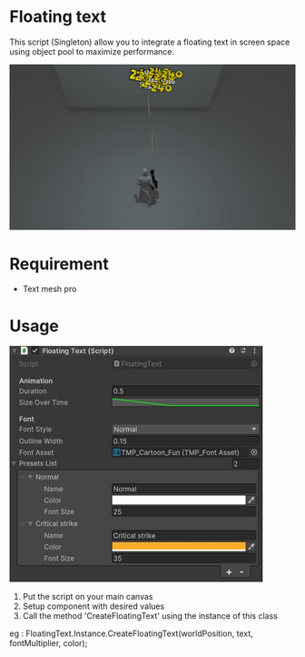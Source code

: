 # Floating text

This script (Singleton) allow you to integrate a floating text in screen space using object pool to maximize performance.

![alt text](./img/img_floating_text.JPG)

# Requirement

- Text mesh pro

# Usage

![alt text](./img/img_floating_text_components.JPG)

  1. Put the script on your main canvas
  2. Setup component with desired values
  3. Call the method 'CreateFloatingText' using the instance of this class

eg : FloatingText.Instance.CreateFloatingText(worldPosition, text, fontMultiplier, color);
